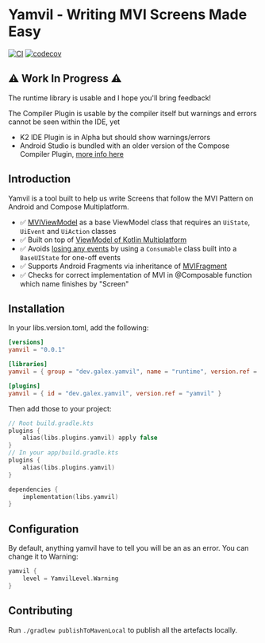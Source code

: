 # Yamvil - Writing MVI Screens Made Easy

[![CI](https://github.com/galex/yamvil/actions/workflows/ci.yml/badge.svg?branch=main)](https://github.com/galex/yamvil/actions/workflows/ci.yml)
[![codecov](https://codecov.io/github/galex/yamvil/branch/main/graph/badge.svg?token=ML8EN8PYP0)](https://codecov.io/github/galex/yamvil)

## ⚠️ Work In Progress ⚠️

The runtime library is usable and I hope you'll bring feedback!

The Compiler Plugin is usable by the compiler itself but warnings and errors cannot be seen within the IDE, yet
- K2 IDE Plugin is in Alpha but should show warnings/errors
- Android Studio is bundled with an older version of the Compose Compiler Plugin, [more info here](https://issuetracker.google.com/issues/341233001)

## Introduction

Yamvil is a tool built to help us write Screens that follow the MVI Pattern on Android and Compose Multiplatform.

- ✅ [MVIViewModel](https://github.com/galex/yamvil/blob/main/runtime/src/commonMain/kotlin/dev/galex/yamvil/viewmodels/MVIViewModel.kt) as a base ViewModel class that requires an `UiState`, `UiEvent` and `UiAction` classes
- ✅ Built on top of [ViewModel of Kotlin Multiplatform](https://www.jetbrains.com/help/kotlin-multiplatform-dev/compose-lifecycle.html#viewmodel-implementation)
- ✅ Avoids [losing any events](https://medium.com/androiddevelopers/viewmodel-one-off-event-antipatterns-16a1da869b95) by using a `Consumable` class built into a `BaseUIState` for one-off events
- ✅ Supports Android Fragments via inheritance of [MVIFragment](https://github.com/galex/yamvil/blob/main/runtime/src/androidMain/kotlin/dev/galex/yamvil/fragments/MVIFragment.kt)
- ✅ Checks for correct implementation of MVI in @Composable function which name finishes by "Screen"

## Installation

In your libs.version.toml, add the following:

```toml
[versions]
yamvil = "0.0.1"

[libraries]
yamvil = { group = "dev.galex.yamvil", name = "runtime", version.ref = "yamvil" }

[plugins]
yamvil = { id = "dev.galex.yamvil", version.ref = "yamvil" }
```

Then add those to your project:
```kotlin
// Root build.gradle.kts
plugins {
    alias(libs.plugins.yamvil) apply false
}
// In your app/build.gradle.kts
plugins {
    alias(libs.plugins.yamvil)
}

dependencies {
    implementation(libs.yamvil)
}
```
## Configuration

By default, anything yamvil have to tell you will be an as an error.
You can change it to Warning:

```kotlin
yamvil {
    level = YamvilLevel.Warning
}
```
## Contributing

Run `./gradlew publishToMavenLocal` to publish all the artefacts locally.